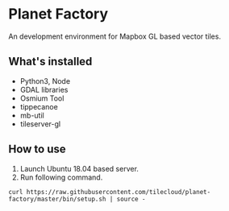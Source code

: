 # Planet Factory

An development environment for Mapbox GL based vector tiles.

## What's installed

* Python3, Node
* GDAL libraries
* Osmium Tool
* tippecanoe
* mb-util
* tileserver-gl

## How to use

1. Launch Ubuntu 18.04 based server.
2. Run following command.

```
curl https://raw.githubusercontent.com/tilecloud/planet-factory/master/bin/setup.sh | source -
```